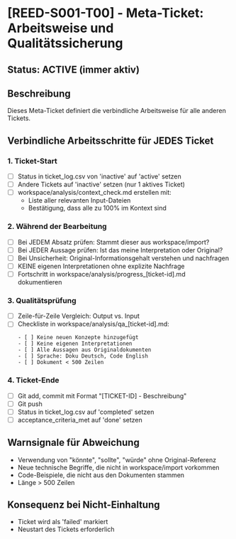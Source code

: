 # [REED-S001-T00] - Meta-Ticket: Arbeitsweise und Qualitätssicherung

## Status: ACTIVE (immer aktiv)

## Beschreibung
Dieses Meta-Ticket definiert die verbindliche Arbeitsweise für alle anderen Tickets.

## Verbindliche Arbeitsschritte für JEDES Ticket

### 1. Ticket-Start
- [ ] Status in ticket_log.csv von 'inactive' auf 'active' setzen
- [ ] Andere Tickets auf 'inactive' setzen (nur 1 aktives Ticket)
- [ ] workspace/analysis/context_check.md erstellen mit:
  - Liste aller relevanten Input-Dateien
  - Bestätigung, dass alle zu 100% im Kontext sind

### 2. Während der Bearbeitung
- [ ] Bei JEDEM Absatz prüfen: Stammt dieser aus workspace/import?
- [ ] Bei JEDER Aussage prüfen: Ist das meine Interpretation oder Original?
- [ ] Bei Unsicherheit: Original-Informationsgehalt verstehen und nachfragen
- [ ] KEINE eigenen Interpretationen ohne explizite Nachfrage
- [ ] Fortschritt in workspace/analysis/progress_[ticket-id].md dokumentieren

### 3. Qualitätsprüfung
- [ ] Zeile-für-Zeile Vergleich: Output vs. Input
- [ ] Checkliste in workspace/analysis/qa_[ticket-id].md:
  ```
  - [ ] Keine neuen Konzepte hinzugefügt
  - [ ] Keine eigenen Interpretationen
  - [ ] Alle Aussagen aus Originaldokumenten
  - [ ] Sprache: Doku Deutsch, Code English
  - [ ] Dokument < 500 Zeilen
  ```

### 4. Ticket-Ende
- [ ] Git add, commit mit Format "[TICKET-ID] - Beschreibung"
- [ ] Git push
- [ ] Status in ticket_log.csv auf 'completed' setzen
- [ ] acceptance_criteria_met auf 'done' setzen

## Warnsignale für Abweichung
- Verwendung von "könnte", "sollte", "würde" ohne Original-Referenz
- Neue technische Begriffe, die nicht in workspace/import vorkommen
- Code-Beispiele, die nicht aus den Dokumenten stammen
- Länge > 500 Zeilen

## Konsequenz bei Nicht-Einhaltung
- Ticket wird als 'failed' markiert
- Neustart des Tickets erforderlich